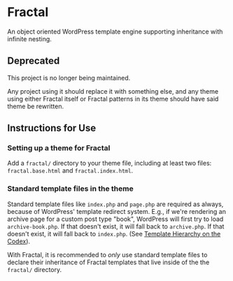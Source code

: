 # Fractal

An object oriented WordPress template engine supporting inheritance with infinite nesting.

## Deprecated ##

This project is no longer being maintained.

Any project using it should replace it with something else, and any theme using either Fractal itself or Fractal patterns in its theme should have said theme be rewritten.

## Instructions for Use

### Setting up a theme for Fractal

Add a `fractal/` directory to your theme file, including at least two files: `fractal.base.html` and `fractal.index.html`.

### Standard template files in the theme

Standard template files like `index.php` and `page.php` are required as always, because of WordPress' template redirect system.  E.g., if we're rendering an archive page for a custom post type "book", WordPress will first try to load `archive-book.php`. If that doesn't exist, it will fall back to `archive.php`. If that doesn't exist, it will fall back to `index.php`. (See [Template Hierarchy on the Codex](http://codex.wordpress.org/Template_Hierarchy)). 

With Fractal, it is recommended to *only* use standard template files to declare their inheritance of Fractal templates that live inside of the the `fractal/` directory. 
